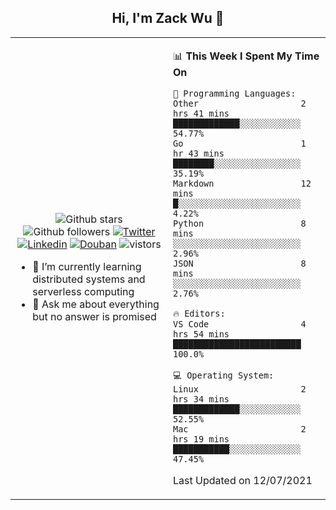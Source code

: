 <h2 align="center"> Hi, I'm Zack Wu 👋 </h2>

<table>
    <tr>
        <td valign="center" width="50%">
            <p align="center">
              <img src="https://img.shields.io/github/stars/keithnull?style=social" alt="Github stars" />
              <img src="https://img.shields.io/github/followers/keithnull?style=social" alt="Github followers" />
              <a href="https://twitter.com/_zackwu"><img src="https://img.shields.io/badge/@__zackwu-1DA1F2?style=flat&logo=Twitter&logoColor=white" alt="Twitter"/></a>
              <a href="https://www.linkedin.com/in/wuzhengke/?locale=en_US"><img src="https://img.shields.io/badge/@wuzhengke-0073b1?style=flat&logo=LinkedIn&logoColor=white" alt="Linkedin" /></a>
              <a href="https://www.douban.com/people/keith1"><img src="https://img.shields.io/badge/@keith1-007722?style=flat&logo=Douban&logoColor=white" alt="Douban" /></a>
              <img src="https://visitor-badge.glitch.me/badge?page_id=keithnull" alt="vistors" />
            </p>
            <ul>
                <li>🌱 I’m currently learning distributed systems and serverless computing</li>
                <li>💬 Ask me about everything but no answer is promised</li>
            </ul>
        </td>
       <td valign="top" width="50%">
    
<!--START_SECTION:waka-->
📊 **This Week I Spent My Time On** 

```text
💬 Programming Languages: 
Other                    2 hrs 41 mins       █████████████░░░░░░░░░░░░   54.77% 
Go                       1 hr 43 mins        ████████░░░░░░░░░░░░░░░░░   35.19% 
Markdown                 12 mins             █░░░░░░░░░░░░░░░░░░░░░░░░   4.22% 
Python                   8 mins              ░░░░░░░░░░░░░░░░░░░░░░░░░   2.96% 
JSON                     8 mins              ░░░░░░░░░░░░░░░░░░░░░░░░░   2.76%

🔥 Editors: 
VS Code                  4 hrs 54 mins       █████████████████████████   100.0%

💻 Operating System: 
Linux                    2 hrs 34 mins       █████████████░░░░░░░░░░░░   52.55% 
Mac                      2 hrs 19 mins       ███████████░░░░░░░░░░░░░░   47.45%

```


 Last Updated on 12/07/2021
<!--END_SECTION:waka-->
</td></tr>
</table>


